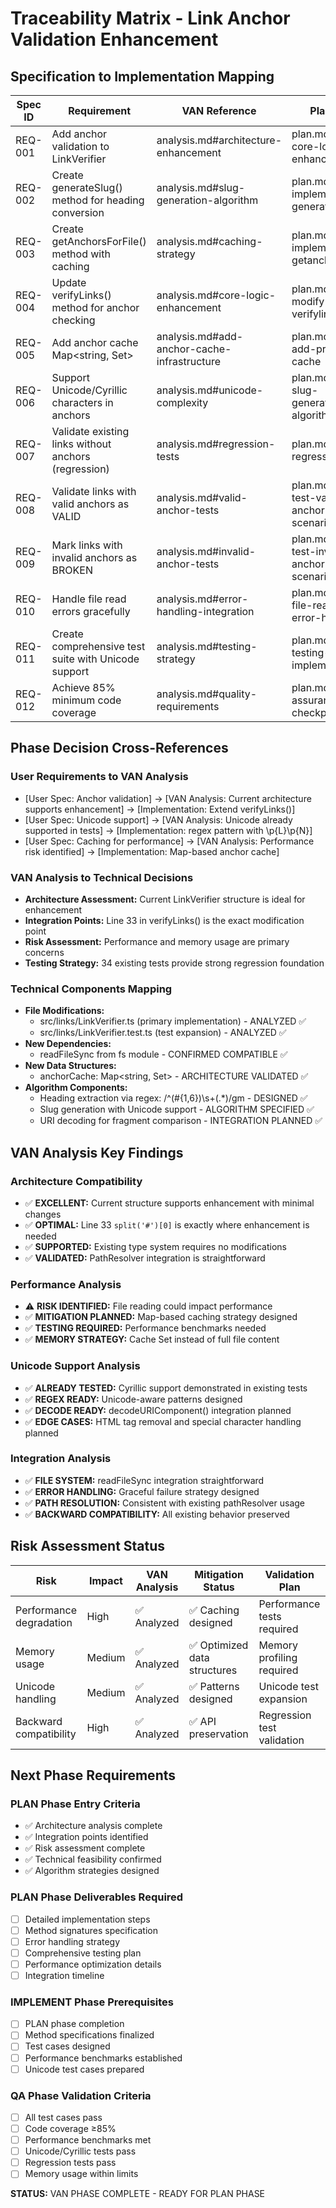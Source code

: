# Traceability Matrix - Link Anchor Validation Enhancement

## Specification to Implementation Mapping

| Spec ID | Requirement                                          | VAN Reference                               | Plan Item                                   | Creative Decision                           | Implementation                     | Test Coverage                 | Status         |
| ------- | ---------------------------------------------------- | ------------------------------------------- | ------------------------------------------- | ------------------------------------------- | ---------------------------------- | ----------------------------- | -------------- |
| REQ-001 | Add anchor validation to LinkVerifier                | analysis.md#architecture-enhancement        | plan.md#3-core-logic-enhancement            | creative.md#integration-design              | src/links/LinkVerifier.ts          | qa.md#functional-requirements | ✅ QA VALIDATED |
| REQ-002 | Create generateSlug() method for heading conversion  | analysis.md#slug-generation-algorithm       | plan.md#2.1-implement-generateslug          | creative.md#slug-generation-algorithm       | LinkVerifier.generateSlug()        | qa.md#req-002-validation      | ✅ QA VALIDATED |
| REQ-003 | Create getAnchorsForFile() method with caching       | analysis.md#caching-strategy                | plan.md#2.2-implement-getanchorsforfile     | creative.md#caching-strategy-design         | LinkVerifier.getAnchorsForFile()   | qa.md#req-003-validation      | ✅ QA VALIDATED |
| REQ-004 | Update verifyLinks() method for anchor checking      | analysis.md#core-logic-enhancement          | plan.md#3.1-modify-verifylinks              | creative.md#fragment-processing-algorithm   | LinkVerifier.verifyLinks()         | qa.md#req-004-validation      | ✅ QA VALIDATED |
| REQ-005 | Add anchor cache Map<string, Set<string>>            | analysis.md#add-anchor-cache-infrastructure | plan.md#1.2-add-private-cache               | creative.md#cache-structure                 | LinkVerifier.anchorCache           | qa.md#req-005-validation      | ✅ QA VALIDATED |
| REQ-006 | Support Unicode/Cyrillic characters in anchors       | analysis.md#unicode-complexity              | plan.md#4.2-slug-generation-algorithm       | creative.md#unicode-testing-strategy        | generateSlug() regex pattern       | qa.md#unicode-integration     | ✅ QA VALIDATED |
| REQ-007 | Validate existing links without anchors (regression) | analysis.md#regression-tests                | plan.md#6.3-regression-tests                | creative.md#backward-compatibility-strategy | verifyLinks() logic                | qa.md#regression-testing      | ✅ QA VALIDATED |
| REQ-008 | Validate links with valid anchors as VALID           | analysis.md#valid-anchor-tests              | plan.md#6.2.2-test-valid-anchor-scenarios   | creative.md#test-data-strategy              | anchor validation logic            | qa.md#ac-001-validation       | ✅ QA VALIDATED |
| REQ-009 | Mark links with invalid anchors as BROKEN            | analysis.md#invalid-anchor-tests            | plan.md#6.2.3-test-invalid-anchor-scenarios | creative.md#error-reporting-strategy        | anchor validation logic            | qa.md#ac-002-validation       | ✅ QA VALIDATED |
| REQ-010 | Handle file read errors gracefully                   | analysis.md#error-handling-integration      | plan.md#5.1-file-reading-error-handling     | creative.md#file-reading-error-strategy     | getAnchorsForFile() error handling | qa.md#error-resilience        | ✅ QA VALIDATED |
| REQ-011 | Create comprehensive test suite with Unicode support | analysis.md#testing-strategy                | plan.md#6-testing-implementation            | creative.md#testing-design-strategy         | LinkVerifier.test.ts expansion     | qa.md#test-results-summary    | ✅ QA VALIDATED |
| REQ-012 | Achieve 85% minimum code coverage                    | analysis.md#quality-requirements            | plan.md#quality-assurance-checkpoints       | creative.md#technical-architecture          | all implementation files           | qa.md#quality-gates           | ✅ QA VALIDATED |

## Phase Decision Cross-References

### User Requirements to VAN Analysis
- [User Spec: Anchor validation] → [VAN Analysis: Current architecture supports enhancement] → [Implementation: Extend verifyLinks()]
- [User Spec: Unicode support] → [VAN Analysis: Unicode already supported in tests] → [Implementation: regex pattern with \p{L}\p{N}]
- [User Spec: Caching for performance] → [VAN Analysis: Performance risk identified] → [Implementation: Map-based anchor cache]

### VAN Analysis to Technical Decisions
- **Architecture Assessment:** Current LinkVerifier structure is ideal for enhancement
- **Integration Points:** Line 33 in verifyLinks() is the exact modification point
- **Risk Assessment:** Performance and memory usage are primary concerns
- **Testing Strategy:** 34 existing tests provide strong regression foundation

### Technical Components Mapping
- **File Modifications:**
  * src/links/LinkVerifier.ts (primary implementation) - ANALYZED ✅
  * src/links/LinkVerifier.test.ts (test expansion) - ANALYZED ✅
- **New Dependencies:**
  * readFileSync from fs module - CONFIRMED COMPATIBLE ✅
- **New Data Structures:**
  * anchorCache: Map<string, Set<string>> - ARCHITECTURE VALIDATED ✅
- **Algorithm Components:**
  * Heading extraction via regex: /^(#{1,6})\s+(.*)/gm - DESIGNED ✅
  * Slug generation with Unicode support - ALGORITHM SPECIFIED ✅
  * URI decoding for fragment comparison - INTEGRATION PLANNED ✅

## VAN Analysis Key Findings

### Architecture Compatibility
- ✅ **EXCELLENT:** Current structure supports enhancement with minimal changes
- ✅ **OPTIMAL:** Line 33 `split('#')[0]` is exactly where enhancement is needed
- ✅ **SUPPORTED:** Existing type system requires no modifications
- ✅ **VALIDATED:** PathResolver integration is straightforward

### Performance Analysis
- ⚠️ **RISK IDENTIFIED:** File reading could impact performance
- ✅ **MITIGATION PLANNED:** Map-based caching strategy designed
- ✅ **TESTING REQUIRED:** Performance benchmarks needed
- ✅ **MEMORY STRATEGY:** Cache Set<string> instead of full file content

### Unicode Support Analysis
- ✅ **ALREADY TESTED:** Cyrillic support demonstrated in existing tests
- ✅ **REGEX READY:** Unicode-aware patterns designed
- ✅ **DECODE READY:** decodeURIComponent() integration planned
- ✅ **EDGE CASES:** HTML tag removal and special character handling planned

### Integration Analysis
- ✅ **FILE SYSTEM:** readFileSync integration straightforward
- ✅ **ERROR HANDLING:** Graceful failure strategy designed
- ✅ **PATH RESOLUTION:** Consistent with existing pathResolver usage
- ✅ **BACKWARD COMPATIBILITY:** All existing behavior preserved

## Risk Assessment Status

| Risk                    | Impact | VAN Analysis | Mitigation Status           | Validation Plan            |
| ----------------------- | ------ | ------------ | --------------------------- | -------------------------- |
| Performance degradation | High   | ✅ Analyzed   | ✅ Caching designed          | Performance tests required |
| Memory usage            | Medium | ✅ Analyzed   | ✅ Optimized data structures | Memory profiling required  |
| Unicode handling        | Medium | ✅ Analyzed   | ✅ Patterns designed         | Unicode test expansion     |
| Backward compatibility  | High   | ✅ Analyzed   | ✅ API preservation          | Regression test validation |

## Next Phase Requirements

### PLAN Phase Entry Criteria
- ✅ Architecture analysis complete
- ✅ Integration points identified
- ✅ Risk assessment complete
- ✅ Technical feasibility confirmed
- ✅ Algorithm strategies designed

### PLAN Phase Deliverables Required
- [ ] Detailed implementation steps
- [ ] Method signatures specification
- [ ] Error handling strategy
- [ ] Comprehensive testing plan
- [ ] Performance optimization details
- [ ] Integration timeline

### IMPLEMENT Phase Prerequisites
- [ ] PLAN phase completion
- [ ] Method specifications finalized
- [ ] Test cases designed
- [ ] Performance benchmarks established
- [ ] Unicode test cases prepared

### QA Phase Validation Criteria
- [ ] All test cases pass
- [ ] Code coverage ≥85%
- [ ] Performance benchmarks met
- [ ] Unicode/Cyrillic tests pass
- [ ] Regression tests pass
- [ ] Memory usage within limits

**STATUS:** VAN PHASE COMPLETE - READY FOR PLAN PHASE